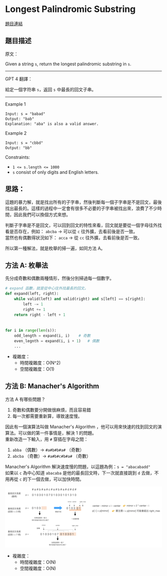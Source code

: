 # Longest Palindromic Substring

[題目連結](https://leetcode.com/problems/longest-palindromic-substring/description/)

## 題目描述
原文：
  
Given a string `s`, return the longest palindromic substring in `s`.

----

GPT 4 翻譯：

給定一個字符串 `s`，返回 `s` 中最長的回文子串。

----

Example 1
```
Input: s = "babad"
Output: "bab"
Explanation: "aba" is also a valid answer.
```

Example 2
```
Input: s = "cbbd"
Output: "bb"
```

Constraints:
* `1 <= s.length <= 1000`  
* `s` consist of only digits and English letters.  


## 思路：

這題的暴力解，就是找出所有的子字串，然後判斷每一個子字串是不是回文，最後找出最長的。這樣的過程中一定會有很多不必要的子字串被找出來，浪費了不少時間，因此我們可以換個方式來想。  

判斷子字串是不是回文，可以回到回文的特性來看，回文就是要從一個字母往外找看是否存在，例如：
`abcba` -> 可以從 `c` 往外擴，去看前後是否一致。  
當然也有偶數得狀況如下：
`acca` -> 從 `cc` 往外擴，去看前後是否一致。  

所以第一種解法，就是枚舉的掃一遍，如同方法 A。


## 方法 A: 枚舉法

先分成奇數和偶數兩種情形，然後分別掃過每一個數字。

```python
# expand 函數，就是從中心往外找最長的回文。
def expand(left, right):
    while valid(left) and valid(right) and s[left] == s[right]:
        left -= 1
        right += 1
    return right - left + 1


for i in range(len(s)):
    odd_length = expand(i, i)    # 奇數
    even_legnth = expand(i, i + 1)   # 偶數
    ...

```

* 複雜度：
  * 時間複雜度：O(N^2)
  * 空間複雜度：O(1)


## 方法 B: Manacher's Algorithm

方法 A 有哪些問題？  
1. 奇數和偶數要分開做很麻煩，而且容易錯
2. 每一次都需要重新算，導致速度慢。

因此有一個演算法叫做 Manacher's Algorithm ，他可以用來快速的找到回文的演算法。可以做的第一件事情是，解決 1 的問題。  
重新改造一下輸入，用 `#` 穿插在字母之間：  
1. `abba` （偶數）-> `#a#b#b#a#` （奇數）
2. `abcba` （奇數）-> `#a#b#c#b#a#` （奇數）

Manacher's Algorithm 解決速度慢的問題，以這題為例：`s = "abacabadd"`  
如果以 `c` 為中心知道 `abacaba` 是他的最長回文時，下一次就直接跳到 `d` 去做，不用再從 `c` 的下一個去做，可以加快時間。

![thought](./thought.png)

* 複雜度：
  * 時間複雜度：O(N)
  * 空間複雜度：O(N)